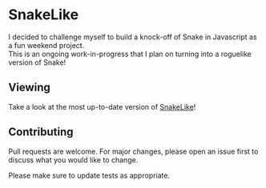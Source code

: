 # SnakeLike

I decided to challenge myself to build a knock-off of Snake in Javascript as a fun weekend project.<br />
This is an ongoing work-in-progress that I plan on turning into a roguelike version of Snake!

## Viewing

Take a look at the most up-to-date version of [SnakeLike](https://amdorma.github.io/SnakeLike/)!

## Contributing
Pull requests are welcome. For major changes, please open an issue first to discuss what you would like to change.

Please make sure to update tests as appropriate.
